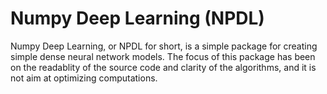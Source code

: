 # Numpy Deep Learning (NPDL)
Numpy Deep Learning, or NPDL for short, is a simple package for creating simple dense neural network models. The focus of this package has been on the readablity of the source code and clarity of the algorithms, and it is not aim at optimizing computations.
